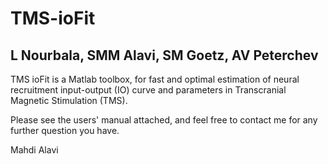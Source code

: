 # TMS-ioFit
## L Nourbala, SMM Alavi, SM Goetz, AV Peterchev

TMS ioFit is a Matlab toolbox, for fast and optimal estimation of neural recruitment input-output (IO) curve and parameters in Transcranial Magnetic Stimulation (TMS). 

Please see the users' manual attached, and feel free to contact me for any further question you have. 

Mahdi Alavi
